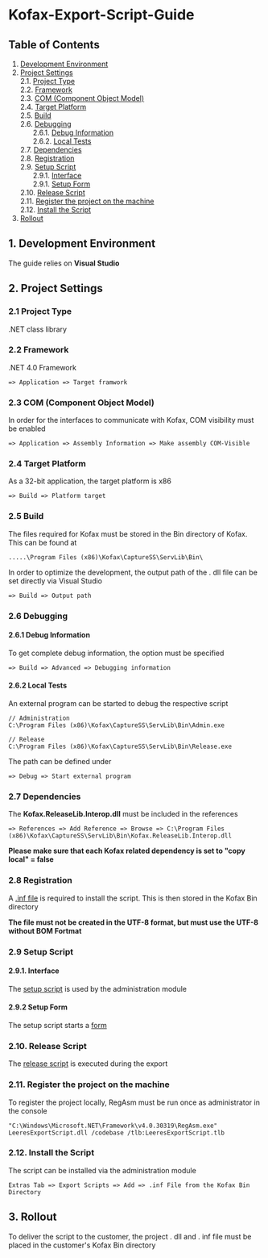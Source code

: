 # Kofax-Export-Script-Guide

## <a name=Content></a> Table of Contents
1. [Development Environment](#DevEnv)
2. [Project Settings](#Settings)  
  2.1. [Project Type](#ProjectType)  
  2.2. [Framework](#Framework)  
  2.3. [COM (Component Object Model)](#COM)  
  2.4. [Target Platform](#Target)  
  2.5. [Build](#Build)  
  2.6. [Debugging](#Debugging)  
    &emsp;&ensp;&nbsp;2.6.1. [Debug Information](#DebugInfo)  
    &emsp;&ensp;&nbsp;2.6.2. [Local Tests](#Tests)  
  2.7. [Dependencies](#Dependencies)  
  2.8. [Registration](#Registration)  
  2.9. [Setup Script](#SetupScript)  
    &emsp;&ensp;&nbsp;2.9.1. [Interface](#Interface)  
    &emsp;&ensp;&nbsp;2.9.1. [Setup Form](#SetupForm)  
  2.10. [Release Script](#ReleaseScript)  
  2.11. [Register the project on the machine](#ProjectRegistration)  
  2.12. [Install the Script](#Installation)
3. [Rollout](#Rollout)  

## <a name=DevEnv></a> 1. Development Environment

The guide relies on **Visual Studio**

## <a name=Settings></a> 2. Project Settings

### <a name=ProjectType></a> 2.1 Project Type

.NET class library

### <a name=Framework></a> 2.2 Framework

.NET 4.0 Framework

```
=> Application => Target framwork
```

### <a name=COM></a> 2.3 COM (Component Object Model)

In order for the interfaces to communicate with Kofax, COM visibility must be enabled

```
=> Application => Assembly Information => Make assembly COM-Visible
```

### <a name=Target></a> 2.4 Target Platform

As a 32-bit application, the target platform is x86

```
=> Build => Platform target
```

### <a name=Build></a> 2.5 Build

The files required for Kofax must be stored in the Bin directory of Kofax. This can be found at

```
.....\Program Files (x86)\Kofax\CaptureSS\ServLib\Bin\
```

In order to optimize the development, the output path of the . dll file can be set directly via Visual Studio

```
=> Build => Output path
```

### <a name=Debugging></a> 2.6 Debugging

#### <a name=DebugInfo></a> 2.6.1 Debug Information

To get complete debug information, the option must be specified

```
=> Build => Advanced => Debugging information
```

#### <a name=Tests></a> 2.6.2 Local Tests

An external program can be started to debug the respective script

```
// Administration
C:\Program Files (x86)\Kofax\CaptureSS\ServLib\Bin\Admin.exe
```

```
// Release
C:\Program Files (x86)\Kofax\CaptureSS\ServLib\Bin\Release.exe
```

The path can be defined under

```
=> Debug => Start external program
```

### <a name=Dependencies></a> 2.7 Dependencies

The **Kofax.ReleaseLib.Interop.dll** must be included in the references

```
=> References => Add Reference => Browse => C:\Program Files (x86)\Kofax\CaptureSS\ServLib\Bin\Kofax.ReleaseLib.Interop.dll
```
**Please make sure that each Kofax related dependency is set to "copy local" = false**

### <a name=Registration></a> 2.8 Registration

A [.inf file](https://github.com/matthiashermsen/Kofax-Export-Script-Guide/blob/master/src/LeeresExportScript.inf) is required to install the script. This is then stored in the Kofax Bin directory

**The file must not be created in the UTF-8 format, but must use the UTF-8 without BOM Fortmat**

### <a name=SetupScript></a> 2.9 Setup Script

#### <a name=Interface></a> 2.9.1. Interface

The [setup script](https://github.com/matthiashermsen/Kofax-Export-Script-Guide/blob/master/src/KfxReleaseScriptSetup.cs) is used by the administration module

#### <a name=SetupForm></a> 2.9.2 Setup Form

The setup script starts a [form](https://github.com/matthiashermsen/Kofax-Export-Script-Guide/blob/master/src/FrmSetup.cs)

### <a name=ReleaseScript></a> 2.10. Release Script

The [release script](https://github.com/matthiashermsen/Kofax-Export-Script-Guide/blob/master/src/KfxReleaseScript.cs) is executed during the export

### <a name=ProjectRegistration></a> 2.11. Register the project on the machine

To register the project locally, RegAsm must be run once as administrator in the console

```
"C:\Windows\Microsoft.NET\Framework\v4.0.30319\RegAsm.exe" LeeresExportScript.dll /codebase /tlb:LeeresExportScript.tlb
```

### <a name=Installation></a> 2.12. Install the Script

The script can be installed via the administration module

```
Extras Tab => Export Scripts => Add => .inf File from the Kofax Bin Directory
```

## <a name=Rollout></a> 3. Rollout

To deliver the script to the customer, the project . dll and . inf file must be placed in the customer's Kofax Bin directory
